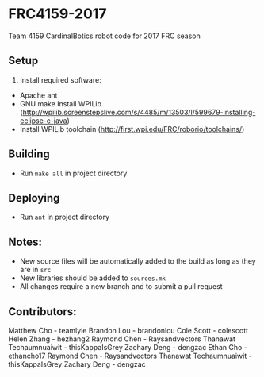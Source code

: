 # FRC4159-2017
Team 4159 CardinalBotics robot code for 2017 FRC season

## Setup
1. Install required software:
 - Apache ant
 - GNU make
 Install WPILib (http://wpilib.screenstepslive.com/s/4485/m/13503/l/599679-installing-eclipse-c-java)
- Install WPILib toolchain (http://first.wpi.edu/FRC/roborio/toolchains/)

## Building
- Run `make all` in project directory

## Deploying
- Run `ant` in project directory

## Notes:
- New source files will be automatically added to the build as long as they are in `src`
- New libraries should be added to `sources.mk`
- All changes require a new branch and to submit a pull request

## Contributors:

Matthew Cho - teamlyle
Brandon Lou - brandonlou
Cole Scott - colescott
Helen Zhang - hezhang2
Raymond Chen - Raysandvectors
Thanawat Techaumnuaiwit - thisKappaIsGrey
Zachary Deng - dengzac
Ethan Cho - ethancho17
Raymond Chen - Raysandvectors
Thanawat Techaumnuaiwit - thisKappaIsGrey
Zachary Deng - dengzac
